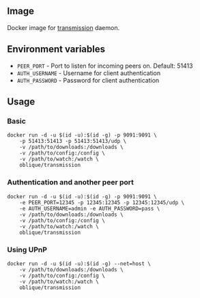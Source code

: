 ## Image

Docker image for [transmission](https://www.transmissionbt.com/) daemon.

## Environment variables

* `PEER_PORT` - Port to listen for incoming peers on. Default: 51413
* `AUTH_USERNAME` - Username for client authentication
* `AUTH_PASSWORD` - Password for client authentication

## Usage

### Basic

```
docker run -d -u $(id -u):$(id -g) -p 9091:9091 \
    -p 51413:51413 -p 51413:51413/udp \
    -v /path/to/downloads:/downloads \
    -v /path/to/config:/config \
    -v /path/to/watch:/watch \
    oblique/transmission
```

### Authentication and another peer port

```
docker run -d -u $(id -u):$(id -g) -p 9091:9091 \
    -e PEER_PORT=12345 -p 12345:12345 -p 12345:12345/udp \
    -e AUTH_USERNAME=admin -e AUTH_PASSWORD=pass \
    -v /path/to/downloads:/downloads \
    -v /path/to/config:/config \
    -v /path/to/watch:/watch \
    oblique/transmission
```

### Using UPnP

```
docker run -d -u $(id -u):$(id -g) --net=host \
    -v /path/to/downloads:/downloads \
    -v /path/to/config:/config \
    -v /path/to/watch:/watch \
    oblique/transmission
```
